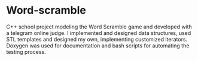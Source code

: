 # Word-scramble
C++ school project modeling the Word Scramble game and developed with a telegram online judge. I implemented and designed data structures, used STL templates and designed my own, implementing customized iterators.
Doxygen was used for documentation and bash scripts for automating the testing process.
